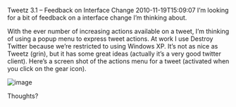 Tweetz 3.1 – Feedback on Interface Change
2010-11-19T15:09:07
I’m looking for a bit of feedback on a interface change I’m thinking about.

With the ever number of increasing actions available on a tweet, I’m thinking of using a popup menu to express tweet actions. At work I use Destroy Twitter because we’re restricted to using Windows XP. It’s not as nice as Tweetz (grin), but it has some great ideas (actually it’s a very good twitter client). Here’s a screen shot of the actions menu for a tweet (activated when you click on the gear icon).

![image](/content/images/blog/Tweetz3.1FeedbackonInterfaceChange_8DD4/image.png)

Thoughts?
